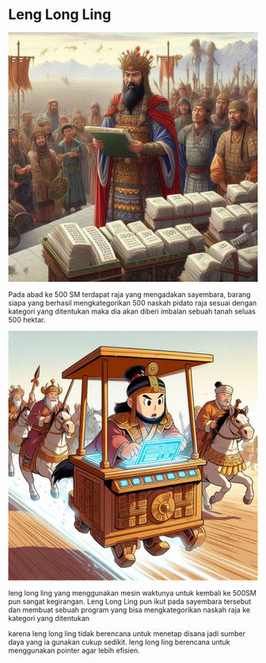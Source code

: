 # Leng Long Ling

![raja](king1.jpeg)

Pada abad ke 500 SM terdapat raja yang mengadakan sayembara, barang siapa yang berhasil mengkategorikan 500 naskah pidato raja sesuai dengan kategori yang ditentukan maka dia akan diberi imbalan sebuah tanah seluas 500 hektar.

![leng ling long](king2.jpeg)

leng long ling yang menggunakan mesin waktunya untuk kembali ke 500SM pun sangat kegirangan. Leng Long Ling pun ikut pada sayembara tersebut dan membuat sebuah program yang bisa mengkategorikan naskah raja ke kategori yang ditentukan

karena leng long ling tidak berencana untuk menetap disana jadi sumber daya yang ia gunakan cukup sedikit. leng long ling berencana untuk menggunakan pointer agar lebih efisien.
